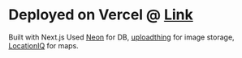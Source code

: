 # Deployed on Vercel @ [Link](https://travel-planner-aatishgupta25.vercel.app)

Built with Next.js
Used [Neon](https://neon.com) for DB, [uploadthing](https://uploadthing.com) for image storage, [LocationIQ](https://locationiq.com) for maps.

